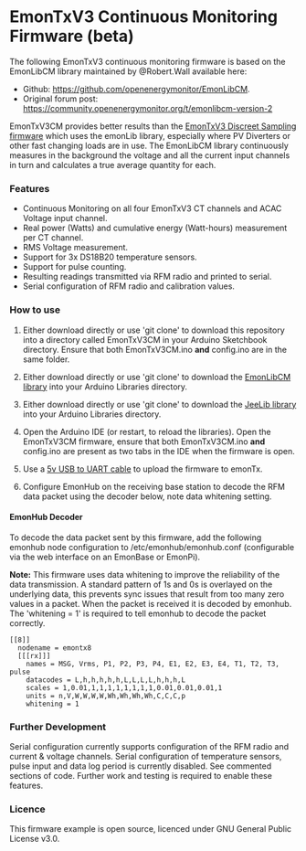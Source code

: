 # EmonTxV3 Continuous Monitoring Firmware (beta)

The following EmonTxV3 continuous monitoring firmware is based on the EmonLibCM library maintained by @Robert.Wall available here: 

- Github: https://github.com/openenergymonitor/EmonLibCM. 
- Original forum post: https://community.openenergymonitor.org/t/emonlibcm-version-2

EmonTxV3CM provides better results than the [EmonTxV3 Discreet Sampling firmware](https://github.com/openenergymonitor/emontx3) which uses the emonLib library, especially where PV Diverters or other fast changing loads are in use. The EmonLibCM library continuously measures in the background the voltage and all the current input channels in turn and calculates a true average quantity for each.

### Features

- Continuous Monitoring on all four EmonTxV3 CT channels and ACAC Voltage input channel.
- Real power (Watts) and cumulative energy (Watt-hours) measurement per CT channel.
- RMS Voltage measurement.
- Support for 3x DS18B20 temperature sensors.
- Support for pulse counting.
- Resulting readings transmitted via RFM radio and printed to serial.
- Serial configuration of RFM radio and calibration values.

### How to use

1. Either download directly or use 'git clone' to download this repository into a directory called EmonTxV3CM in your Arduino Sketchbook directory. Ensure that both EmonTxV3CM.ino **and** config.ino are in the same folder.

2. Either download directly or use 'git clone' to download the [EmonLibCM library](https://github.com/openenergymonitor/EmonLibCM) into your Arduino Libraries directory.

3. Either download directly or use 'git clone' to download the [JeeLib library](https://github.com/jcw/jeelib) into your Arduino Libraries directory. 

4. Open the Arduino IDE (or restart, to reload the libraries). Open the EmonTxV3CM firmware, ensure that both EmonTxV3CM.ino **and** config.ino are present as two tabs in the IDE when the firmware is open.

5. Use a [5v USB to UART cable](https://shop.openenergymonitor.com/programmers) to upload the firmware to emonTx.

6. Configure EmonHub on the receiving base station to decode the RFM data packet using the decoder below, note data whitening setting.

#### EmonHub Decoder

To decode the data packet sent by this firmware, add the following emonhub node configuration to /etc/emonhub/emonhub.conf (configurable via the web interface on an EmonBase or EmonPi). 

**Note:** This firmware uses data whitening to improve the reliability of the data transmission. A standard pattern of 1s and 0s is overlayed on the underlying data, this prevents sync issues that result from too many zero values in a packet. When the packet is received it is decoded by emonhub. The 'whitening = 1' is required to tell emonhub to decode the packet correctly.

    [[8]]
      nodename = emontx8
      [[[rx]]]
        names = MSG, Vrms, P1, P2, P3, P4, E1, E2, E3, E4, T1, T2, T3, pulse
        datacodes = L,h,h,h,h,h,L,L,L,L,h,h,h,L
        scales = 1,0.01,1,1,1,1,1,1,1,1,0.01,0.01,0.01,1
        units = n,V,W,W,W,W,Wh,Wh,Wh,Wh,C,C,C,p
        whitening = 1

### Further Development

Serial configuration currently supports configuration of the RFM radio and current & voltage channels. Serial configuration of temperature sensors, pulse input and data log period is currently disabled. See commented sections of code. Further work and testing is required to enable these features.

### Licence

This firmware example is open source, licenced under GNU General Public License v3.0.
